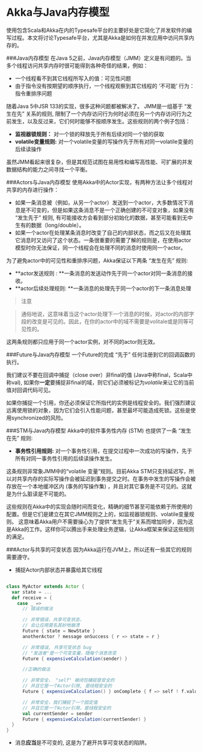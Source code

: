 # Akka与Java内存模型

使用包含Scala和Akka在内的Typesafe平台的主要好处是它简化了并发软件的编写过程。本文将讨论Typesafe平台，尤其是Akka是如何在并发应用中访问共享内存的。

###Java内存模型
在Java 5之前，Java内存模型（JMM）定义是有问题的。当多个线程访问共享内存时很可能得到各种奇怪的结果，例如：

* 一个线程看不到其它线程所写入的值：可见性问题
* 由于指令没有按期望的顺序执行，一个线程观察到其它线程的 ‘不可能’ 行为：指令重排序问题

随着Java 5中JSR 133的实现，很多这种问题都被解决了。 JMM是一组基于 “发生在先” 关系的规则, 限制了一个内存访问行为何时必须在另一个内存访问行为之前发生，以及反过来，它们何时能够不按顺序发生。这些规则的两个例子包括：

* **监视器锁规则：** 对一个锁的释放先于所有后续对同一个锁的获取
* **volatile变量规则:** 对一个volatile变量的写操作先于所有对同一volatile变量的后续读操作

虽然JMM看起来很复杂，但是其规范试图在易用性和编写高性能、可扩展的并发数据结构的能力之间寻找一个平衡。

###Actors与Java内存模型
使用Akka中的Actor实现，有两种方法让多个线程对共享的内存进行操作：

* 如果一条消息被（例如，从另一个actor）发送到一个actor，大多数情况下消息是不可变的，但是如果这条消息不是一个正确创建的不可变对象，如果没有 “发生先于” 规则, 有可能接收方会看到部分初始化的数据，甚至可能看到无中生有的数据（long/double）。
* 如果一个actor在处理某条消息时改变了自己的内部状态，而之后又在处理其它消息时又访问了这个状态。一条很重要的需要了解的规则是，在使用actor模型时你无法保证，同一个线程会在处理不同的消息时使用同一个actor。

为了避免actor中的可见性和重排序问题，Akka保证以下两条 “发生在先” 规则:

* **actor发送规则 : **一条消息的发送动作先于同一个actor对同一条消息的接收。
* **actor后续处理规则: **一条消息的处理先于同一个actor的下一条消息处理

> 注意

> 通俗地说，这意味着当这个actor处理下一个消息的时候，对actor的内部字段的改变是可见的。因此，在你的actor中的域不需要是volitale或是同等可见性的。

这两条规则都只应用于同一个actor实例，对不同的actor则无效。

###Future与Java内存模型
一个Future的完成 “先于” 任何注册到它的回调函数的执行。

我们建议不要在回调中捕捉（close over）非final的值 (Java中称final，Scala中称val), 如果你**一定**要捕捉非final的域，则它们必须被标记为*volatile*来让它的当前值对回调代码可见。

如果你捕捉一个引用，你还必须保证它所指代的实例是线程安全的。我们强烈建议远离使用锁的对象，因为它们会引入性能问题，甚至最坏可能造成死锁。这些是使用synchronized的风险。

###STM与Java内存模型
Akka中的软件事务性内存 (STM) 也提供了一条 “发生在先” 规则:

* **事务性引用规则:** 对一个事务性引用，在提交过程中一次成功的写操作，先于所有对同一事务性引用的后续读操作发生。

这条规则非常象JMM中的“volatile 变量”规则。目前Akka STM只支持延迟写，所以对共享内存的实际写操作会被延迟到事务提交之时。在事务中发生的写操作会被存放在一个本地缓冲区内 (事务的写操作集) ，并且对其它事务是不可见的。这就是为什么脏读是不可能的。

这些规则在Akka中的实现会随时间而变化，精确的细节甚至可能依赖于所使用的配置。但是它们是建立在其它JMM规则之上的，如监视器锁规则、volatile变量规则。 这意味着Akka用户不需要操心为了提供“发生先于”关系而增加同步，因为这是Akka的工作。这样你可以腾出手来处理业务逻辑，让Akka框架来保证这些规则的满足。

###<a name="jmm-shared-state"></a>Actor与共享的可变状态
因为Akka运行在JVM上，所以还有一些其它的规则需要遵守。

* 捕捉Actor内部状态并暴露给其它线程

```scala

class MyActor extends Actor {
  var state = ...
  def receive = {
    case _ =>
      // 错误的做法

      // 非常错误，共享可变状态，
      // 会让应用莫名其妙地崩溃
      Future { state = NewState }
      anotherActor ? message onSuccess { r => state = r }

      // 非常错误, 共享可变状态 bug
      // "发送者"是一个可变变量，随每个消息改变
      Future { expensiveCalculation(sender) }

      //正确的做法

      // 非常安全， "self" 被闭包捕捉是安全的
      // 并且它是一个Actor引用, 是线程安全的
      Future { expensiveCalculation() } onComplete { f => self ! f.value.get }

      // 非常安全，我们捕捉了一个固定值
      // 并且它是一个Actor引用，是线程安全的
      val currentSender = sender
      Future { expensiveCalculation(currentSender) }
  }
}
```

* 消息**应当**是不可变的, 这是为了避开共享可变状态的陷阱。
